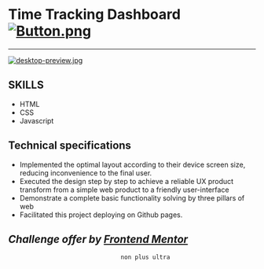 # Time Tracking Dashboard [![Button.png](https://i.postimg.cc/zvTsvrq1/Button.png)](https://marianotorresleyva.github.io/Ecommerce1Page/public/)

---

[![desktop-preview.jpg](https://i.postimg.cc/WpCM6HC3/desktop-preview.jpg)](https://postimg.cc/0rGM9c8R)

## SKILLS

-   HTML
-   CSS
-   Javascript

## Technical specifications

-   Implemented the optimal layout according to their device screen size, reducing inconvenience to the final user.
-   Executed the design step by step to achieve a reliable UX product transform from a simple web product to a friendly user-interface
-   Demonstrate a complete basic functionality solving by three pillars of web
-   Facilitated this project deploying on Github pages.

## _Challenge offer by [Frontend Mentor](https://www.frontendmentor.io/challenges)_

                                    non plus ultra
